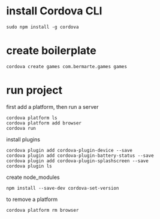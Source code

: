 # install Cordova CLI
```
sudo npm install -g cordova
```
# create boilerplate
```
cordova create games com.bermarte.games games
```
# run project
first add a platform, then run a server
```
cordova platform ls
cordova platform add browser
cordova run
```
install plugins
```
cordova plugin add cordova-plugin-device --save
cordova plugin add cordova-plugin-battery-status --save
cordova plugin add cordova-plugin-splashscreen --save
cordova plugin ls
```
create node_modules
```
npm install --save-dev cordova-set-version
```
to remove a platform
```
cordova platform rm browser
```
